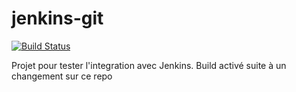 # jenkins-git
[![Build Status](http://localhost:8080/job/jenkins-webhooks/job/master/badge/icon)](http://localhost:8080/job/jenkins-webhooks/job/master/)

Projet pour tester l'integration avec Jenkins.
Build activé suite à un changement sur ce repo
